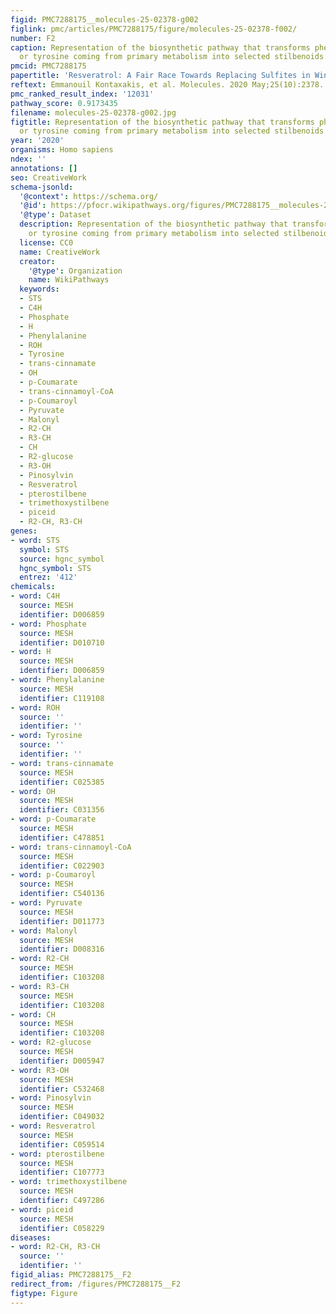 ```yaml
---
figid: PMC7288175__molecules-25-02378-g002
figlink: pmc/articles/PMC7288175/figure/molecules-25-02378-f002/
number: F2
caption: Representation of the biosynthetic pathway that transforms phenylalanine
  or tyrosine coming from primary metabolism into selected stilbenoids.
pmcid: PMC7288175
papertitle: 'Resveratrol: A Fair Race Towards Replacing Sulfites in Wines.'
reftext: Emmanouil Kontaxakis, et al. Molecules. 2020 May;25(10):2378.
pmc_ranked_result_index: '12031'
pathway_score: 0.9173435
filename: molecules-25-02378-g002.jpg
figtitle: Representation of the biosynthetic pathway that transforms phenylalanine
  or tyrosine coming from primary metabolism into selected stilbenoids
year: '2020'
organisms: Homo sapiens
ndex: ''
annotations: []
seo: CreativeWork
schema-jsonld:
  '@context': https://schema.org/
  '@id': https://pfocr.wikipathways.org/figures/PMC7288175__molecules-25-02378-g002.html
  '@type': Dataset
  description: Representation of the biosynthetic pathway that transforms phenylalanine
    or tyrosine coming from primary metabolism into selected stilbenoids.
  license: CC0
  name: CreativeWork
  creator:
    '@type': Organization
    name: WikiPathways
  keywords:
  - STS
  - C4H
  - Phosphate
  - H
  - Phenylalanine
  - ROH
  - Tyrosine
  - trans-cinnamate
  - OH
  - p-Coumarate
  - trans-cinnamoyl-CoA
  - p-Coumaroyl
  - Pyruvate
  - Malonyl
  - R2-CH
  - R3-CH
  - CH
  - R2-glucose
  - R3-OH
  - Pinosylvin
  - Resveratrol
  - pterostilbene
  - trimethoxystilbene
  - piceid
  - R2-CH, R3-CH
genes:
- word: STS
  symbol: STS
  source: hgnc_symbol
  hgnc_symbol: STS
  entrez: '412'
chemicals:
- word: C4H
  source: MESH
  identifier: D006859
- word: Phosphate
  source: MESH
  identifier: D010710
- word: H
  source: MESH
  identifier: D006859
- word: Phenylalanine
  source: MESH
  identifier: C119108
- word: ROH
  source: ''
  identifier: ''
- word: Tyrosine
  source: ''
  identifier: ''
- word: trans-cinnamate
  source: MESH
  identifier: C025385
- word: OH
  source: MESH
  identifier: C031356
- word: p-Coumarate
  source: MESH
  identifier: C478851
- word: trans-cinnamoyl-CoA
  source: MESH
  identifier: C022903
- word: p-Coumaroyl
  source: MESH
  identifier: C540136
- word: Pyruvate
  source: MESH
  identifier: D011773
- word: Malonyl
  source: MESH
  identifier: D008316
- word: R2-CH
  source: MESH
  identifier: C103208
- word: R3-CH
  source: MESH
  identifier: C103208
- word: CH
  source: MESH
  identifier: C103208
- word: R2-glucose
  source: MESH
  identifier: D005947
- word: R3-OH
  source: MESH
  identifier: C532468
- word: Pinosylvin
  source: MESH
  identifier: C049032
- word: Resveratrol
  source: MESH
  identifier: C059514
- word: pterostilbene
  source: MESH
  identifier: C107773
- word: trimethoxystilbene
  source: MESH
  identifier: C497286
- word: piceid
  source: MESH
  identifier: C058229
diseases:
- word: R2-CH, R3-CH
  source: ''
  identifier: ''
figid_alias: PMC7288175__F2
redirect_from: /figures/PMC7288175__F2
figtype: Figure
---
```

